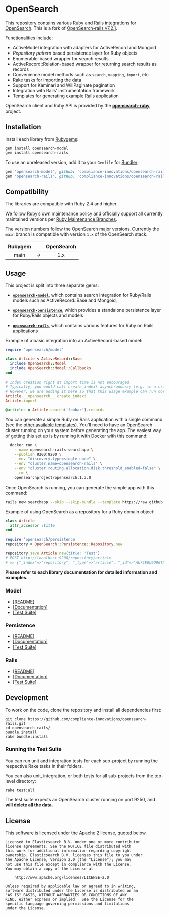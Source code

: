 # OpenSearch

This repository contains various Ruby and Rails integrations for [OpenSearch](https://opensearch.org/). This is a fork
of [OpenSearch-rails v7.2.1](https://github.com/compliance-innovations/OpenSearch-rails/tree/v7.2.1).

Functionalities include:
* ActiveModel integration with adapters for ActiveRecord and Mongoid
* _Repository pattern_ based persistence layer for Ruby objects
* Enumerable-based wrapper for search results
* ActiveRecord::Relation-based wrapper for returning search results as records
* Convenience model methods such as `search`, `mapping`, `import`, etc
* Rake tasks for importing the data
* Support for Kaminari and WillPaginate pagination
* Integration with Rails' instrumentation framework
* Templates for generating example Rails application

OpenSearch client and Ruby API is provided by the
**[opensearch-ruby](https://github.com/opensearch-project/opensearch-ruby)** project.

## Installation

Install each library from [Rubygems](https://rubygems.org/gems/opensearch):

    gem install opensearch-model
    gem install opensearch-rails

To use an unreleased version, add it to your `Gemfile` for [Bundler](http://bundler.io):

```ruby
gem 'opensearch-model', github: 'compliance-innovations/opensearch-rails', branch: '5.x'
gem 'opensearch-rails', github: 'compliance-innovations/opensearch-rails', branch: '5.x'
```

## Compatibility

The libraries are compatible with Ruby 2.4 and higher.

We follow Ruby’s own maintenance policy and officially support all currently maintained versions per [Ruby Maintenance Branches](https://www.ruby-lang.org/en/downloads/branches/).

The version numbers follow the OpenSearch major versions. Currently the `main` branch is compatible with version `1.x` of the OpenSearch stack.

| Rubygem       |   | OpenSearch    |
|:-------------:|:-:| :-----------: |
| main          | → | 1.x           |

## Usage

This project is split into three separate gems:

* [**`opensearch-model`**](https://github.com/compliance-innovations/opensearch-rails/tree/main/opensearch-model),
  which contains search integration for Ruby/Rails models such as ActiveRecord::Base and Mongoid,

* [**`opensearch-persistence`**](https://github.com/compliance-innovations/opensearch-rails/tree/main/opensearch-persistence),
  which provides a standalone persistence layer for Ruby/Rails objects and models

* [**`opensearch-rails`**](https://github.com/compliance-innovations/opensearch-rails/tree/main/opensearch-rails),
  which contains various features for Ruby on Rails applications

Example of a basic integration into an ActiveRecord-based model:

```ruby
require 'opensearch/model'

class Article < ActiveRecord::Base
  include OpenSearch::Model
  include OpenSearch::Model::Callbacks
end

# Index creation right at import time is not encouraged.
# Typically, you would call create_index! asynchronously (e.g. in a cron job)
# However, we are adding it here so that this usage example can run correctly.
Article.__opensearch__.create_index!
Article.import

@articles = Article.search('foobar').records
```

You can generate a simple Ruby on Rails application with a single command
(see the [other available templates](https://github.com/compliance-innovations/opensearch-rails/tree/main/opensearch-rails#rails-application-templates)). You'll need to have an OpenSearch cluster running on your system before generating the app. The easiest way of getting this set up is by running it with Docker with this command:

```bash
  docker run \
    --name opensearch-rails-searchapp \
    --publish 9200:9200 \
    --env "discovery.type=single-node" \
    --env "cluster.name=opensearch-rails" \
    --env "cluster.routing.allocation.disk.threshold_enabled=false" \
    --rm \
    opensearchproject/opensearch:1.3.0
```

Once OpenSearch is running, you can generate the simple app with this command:

```bash
rails new searchapp --skip --skip-bundle --template https://raw.github.com/compliance-innovations/opensearch-rails/main/opensearch-rails/lib/rails/templates/01-basic.rb
```

Example of using OpenSearch as a repository for a Ruby domain object:

```ruby
class Article
  attr_accessor :title
end

require 'opensearch/persistence'
repository = OpenSearch::Persistence::Repository.new

repository.save Article.new(title: 'Test')
# POST http://localhost:9200/repository/article
# => {"_index"=>"repository", "_type"=>"article", "_id"=>"Ak75E0U9Q96T5Y999_39NA", ...}
```

**Please refer to each library documentation for detailed information and examples.**

### Model

* [[README]](https://github.com/compliance-innovations/opensearch-rails/blob/main/opensearch-model/README.md)
* [[Documentation]](http://rubydoc.info/gems/opensearch-model/)
* [[Test Suite]](https://github.com/compliance-innovations/opensearch-rails/tree/main/opensearch-model/spec/opensearch/model)

### Persistence

* [[README]](https://github.com/compliance-innovations/opensearch-rails/blob/main/opensearch-persistence/README.md)
* [[Documentation]](http://rubydoc.info/gems/opensearch-persistence/)
* [[Test Suite]](https://github.com/compliance-innovations/opensearch-rails/tree/main/opensearch-persistence/spec)

### Rails

* [[README]](https://github.com/compliance-innovations/opensearch-rails/blob/main/opensearch-rails/README.md)
* [[Documentation]](http://rubydoc.info/gems/opensearch-rails)
* [[Test Suite]](https://github.com/compliance-innovations/opensearch-rails/tree/main/opensearch-rails/spec)

## Development

To work on the code, clone the repository and install all dependencies first:

```
git clone https://github.com/compliance-innovations/opensearch-rails.git
cd opensearch-rails/
bundle install
rake bundle:install
```

### Running the Test Suite

You can run unit and integration tests for each sub-project by running the respective Rake tasks in their folders.

You can also unit, integration, or both tests for all sub-projects from the top-level directory:

    rake test:all

The test suite expects an OpenSearch cluster running on port 9250, and **will delete all the data**.

## License

This software is licensed under the Apache 2 license, quoted below.

    Licensed to Elasticsearch B.V. under one or more contributor
    license agreements. See the NOTICE file distributed with
    this work for additional information regarding copyright
    ownership. Elasticsearch B.V. licenses this file to you under
    the Apache License, Version 2.0 (the "License"); you may
    not use this file except in compliance with the License.
    You may obtain a copy of the License at
    
    	http://www.apache.org/licenses/LICENSE-2.0
    
    Unless required by applicable law or agreed to in writing,
    software distributed under the License is distributed on an
    "AS IS" BASIS, WITHOUT WARRANTIES OR CONDITIONS OF ANY
    KIND, either express or implied.  See the License for the
    specific language governing permissions and limitations
    under the License.
